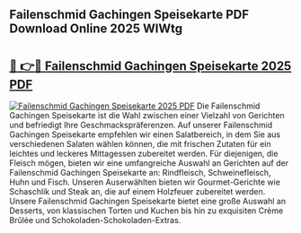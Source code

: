 ## Failenschmid Gachingen Speisekarte PDF Download Online 2025 WIWtg

# <h2><a href="http://gcbthh.nevu.top/?p=Failenschmid+Gachingen+Speisekarte">🔗 👉🔴 Failenschmid Gachingen Speisekarte 2025 PDF</a></h2>

[![Failenschmid Gachingen Speisekarte 2025 PDF](https://i.imgur.com/dBaPXMq.png)](http://gcbthh.nevu.top/?p=Failenschmid+Gachingen+Speisekarte)
Die Failenschmid Gachingen Speisekarte ist die Wahl zwischen einer Vielzahl von Gerichten und befriedigt Ihre Geschmackspräferenzen. Auf unserer Failenschmid Gachingen Speisekarte empfehlen wir einen Salatbereich, in dem Sie aus verschiedenen Salaten wählen können, die mit frischen Zutaten für ein leichtes und leckeres Mittagessen zubereitet werden. Für diejenigen, die Fleisch mögen, bieten wir eine umfangreiche Auswahl an Gerichten auf der Failenschmid Gachingen Speisekarte an: Rindfleisch, Schweinefleisch, Huhn und Fisch. Unseren Auserwählten bieten wir Gourmet-Gerichte wie Schaschlik und Steak an, die auf einem Holzfeuer zubereitet werden. Unsere Failenschmid Gachingen Speisekarte bietet eine große Auswahl an Desserts, von klassischen Torten und Kuchen bis hin zu exquisiten Crème Brûlée und Schokoladen-Schokoladen-Extras.
